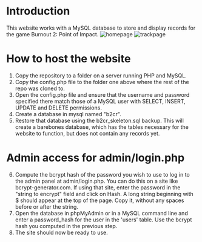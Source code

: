 # Introduction
This website works with a MySQL database to store and display records for the game Burnout 2: Point of Impact.
![homepage](https://user-images.githubusercontent.com/34139270/122653096-5b2b5c80-d0f7-11eb-8657-4a798e1868f2.png)
![trackpage](https://user-images.githubusercontent.com/34139270/122653097-5bc3f300-d0f7-11eb-9d6b-daf4ea3425df.png)
# How to host the website
1. Copy the repository to a folder on a server running PHP and MySQL.
2. Copy the config.php file to the folder one above where the rest of the repo was cloned to.
3. Open the config.php file and ensure that the username and password specified there match those of a MySQL user with SELECT, INSERT, UPDATE and DELETE permissions.
4. Create a database in mysql named "b2cr".
5. Restore that database using the b2cr_skeleton.sql backup. This will create a barebones database, which has the tables necessary for the website to function, but does not contain any records yet.
# Admin access for admin/login.php
6. Compute the bcrypt hash of the password you wish to use to log in to the admin panel at admin/login.php. You can do this on a site like bcrypt-generator.com. If using that site, enter the password in the "string to encrypt" field and click on Hash. A long string beginning with $ should appear at the top of the page. Copy it, without any spaces before or after the string.
7. Open the database in phpMyAdmin or in a MySQL command line and enter a password_hash for the user in the 'users' table. Use the bcrypt hash you computed in the previous step.
8. The site should now be ready to use.
